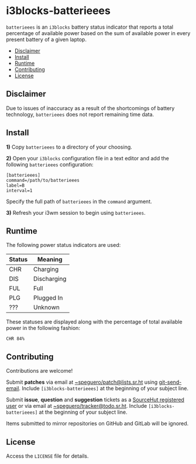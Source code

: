 # i3blocks-batterieees

`batterieees` is an `i3blocks` battery status indicator that reports a total percentage of available power based on the sum of available power in every present battery of a given laptop.

- [Disclaimer](#disclaimer)
- [Install](#install)
- [Runtime](#runtime)
- [Contributing](#contributing)
- [License](#license)

## Disclaimer

Due to issues of inaccuracy as a result of the shortcomings of battery technology, `batterieees` does not report remaining time data.

## Install

__1)__ Copy `batterieees` to a directory of your choosing.

__2)__ Open your `i3blocks` configuration file in a text editor and add the following `batterieees` configuration:

```
[batterieees]
command=/path/to/batterieees
label=B
interval=1
```

Specify the full path of `batterieees` in the `command` argument.

__3)__ Refresh your i3wm session to begin using `batterieees`.

## Runtime

The following power status indicators are used:

Status | Meaning
---    | ---
CHR    | Charging
DIS    | Discharging
FUL    | Full
PLG    | Plugged In
???    | Unknown

These statuses are displayed along with the percentage of total available power in the following fashion:

```
CHR 84%
```

## Contributing

Contributions are welcome!

Submit __patches__ via email at [~speguero/patch@lists.sr.ht](mailto:~speguero/patch@lists.sr.ht) using [git-send-email](https://git-send-email.io). Include `[i3blocks-batterieees]` at the beginning of your subject line.

Submit __issue__, __question__ and __suggestion__ tickets as a [SourceHut registered user](https://todo.sr.ht/~speguero/tracker) or via email at [~speguero/tracker@todo.sr.ht](mailto:~speguero/tracker@todo.sr.ht). Include `[i3blocks-batterieees]` at the beginning of your subject line.

Items submitted to mirror repositories on GitHub and GitLab will be ignored.

## License

Access the `LICENSE` file for details.
